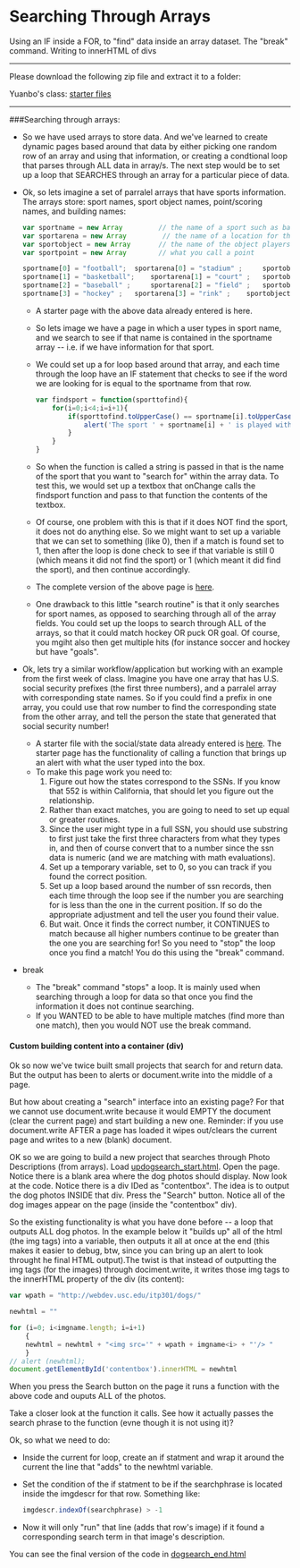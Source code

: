 Searching Through Arrays
============================================
Using an IF inside a FOR, to "find" data inside an array dataset. The "break" command. Writing to innerHTML of divs

******************************************************************
Please download the following zip file and extract it to a folder:

Yuanbo's class: [starter files](http://itpwebdev.herokuapp.com/starters/301/search_through_arrays.zip)

******************************************************************



###Searching through arrays:

*	So we have used arrays to store data. And we've learned to create dynamic pages based around that data by either picking one random row of an array and using that information, or creating a condtional loop that parses through ALL data in array/s. The next step would be to set up a loop that SEARCHES through an array for a particular piece of data.
 
*	Ok, so lets imagine a set of parralel arrays that have sports information. The arrays store: sport names, sport object names, point/scoring names, and building names:
	
	```js
	var sportname = new Array         // the name of a sport such as baseball
	var sportarena = new Array         // the name of a location for the sport
	var sportobject = new Array       // the name of the object players manipulate
	var sportpoint = new Array        // what you call a point

	sportname[0] = "football"; 	sportarena[0] = "stadium" ; 	sportobject[0] = "pigskin";	 sportpoint[0] = "touchdown"
	sportname[1] = "basketball";	sportarena[1] = "court" ; 	sportobject[1] = "bball";	 sportpoint[1] = "baskets"
	sportname[2] = "baseball" ; 	sportarena[2] = "field" ; 	sportobject[2] = "stitch";	 sportpoint[2] = "runs"
	sportname[3] = "hockey" ; 	sportarena[3] = "rink" ;	sportobject[3] = "puck";	sportpoint[3] = "goal"
	```
	
	*	A starter page with the above data already entered is here.
	*	So lets image we have a page in which a user types in sport name, and we search to see if that name is contained in the sportname array -- i.e. if we have information for that sport.
	*	We could set up a for loop based around that array, and each time through the loop have an IF statement that checks to see if the word we are looking for is equal to the sportname from that row.
		```js
		var findsport = function(sporttofind){
			for(i=0;i<4;i=i+1){ 
				if(sporttofind.toUpperCase() == sportname[i].toUpperCase()){ 
					alert('The sport ' + sportname[i] + ' is played with a ' + sportobject[i] + ' inside a ' + sportarena[i] + ' and is won by scoring more ' + sportpoint[i] + ' than the other team.')
				}
			}
		}
		```
		
	*	So when the function is called a string is passed in that is the name of the sport that you want to "search for" within the array data. To test this, we would set up a textbox that onChange calls the findsport function and pass to that function the contents of the textbox.
	*	Of course, one problem with this is that if it does NOT find the sport, it does not do anything else. So we might want to set up a variable that we can set to something (like 0), then if a match is found set to 1, then after the loop is done check to see if that variable is still 0 (which means it did not find the sport) or 1 (which meant it did find the sport), and then continue accordingly.
	*	The complete version of the above page is [here](http://webdev.usc.edu/itp301/lecture_examples/sport2.html).
	*	One drawback to this little "search routine" is that it only searches for sport names, as opposed to searching through all of the array fields. You could set up the loops to search through ALL of the arrays, so that it could match hockey OR puck OR goal. Of course, you mgiht also then get multiple hits (for instance soccer and hockey but have "goals". 
 
*	Ok, lets try a similar workflow/application but working with an example from the first week of class. Imagine you have one array that has U.S. social security prefixes (the first three numbers), and a parralel array with corresponding state names. So if you could find a prefix in one array, you could use that row number to find the corresponding state from the other array, and tell the person the state that generated that social security number!
	*	A starter file with the social/state data already entered is [here](http://webdev.usc.edu/itp301/lecture_examples/ssn_start.html). The starter page has the functionality of calling a function that brings up an alert with what the user typed into the box.
	*	To make this page work you need to:
		1.	Figure out how the states correspond to the SSNs. If you know that 552 is within California, that should let you figure out the relationship.
		1.	Rather than exact matches, you are going to need to set up equal or greater routines.
		1.	Since the user might type in a full SSN, you should use substring to first just take the first three characters from what they types in, and then of course convert that to a number since the ssn data is numeric (and we are matching with math evaluations).
		1.	Set up a temporary variable, set to 0, so you can track if you found the correct position.
		1.	Set up a loop based around the number of ssn records, then each time through the loop see if the number you are searching for is less than the one in the current position. If so do the appropriate adjustment and tell the user you found their value.
		1.	But wait. Once it finds the correct number, it CONTINUES to match because all higher numbers continue to be greater than the one you are searching for! So you need to "stop" the loop once you find a match! You do this using the "break" command.

 
*	break
	*	The "break" command "stops" a loop. It is mainly used when searching through a loop for data so that once you find the information it does not continue searching.
	*	If you WANTED to be able to have multiple matches (find more than one match), then you would NOT use the break command.

 
#### Custom building content into a container (div)

Ok so now we've twice built small projects that search for and return data. But the output has been to alerts or document.write into the middle of a page.

But how about creating a "search" interface into an existing page? For that we cannot use document.write because it would EMPTY the document (clear the current page) and start building a new one. Reminder: if you use document.write AFTER a page has loaded it wipes out/clears the current page and writes to a new (blank) document.

OK so we are going to build a new project that searches through Photo Descriptions (from arrays). Load [updogsearch_start.html](http://webdev.usc.edu/itp301/lecture_examples/dogsearch_start.html). Open the page. Notice there is a blank area where the dog photos should display. Now look at the code. Notice there is a div IDed as "contentbox". The idea is to output the dog photos INSIDE that div. Press the "Search" button. Notice all of the dog images appear on the page (inside the "contentbox" div).

So the existing functionality is what you have done before -- a loop that outputs ALL dog photos. In the example below it "builds up" all of the html (the img tags) into a variable, then outputs it all at once at the end (this makes it easier to debug, btw, since you can bring up an alert to look throught he final HTML output).The twist is that instead of outputting the img tags (for the images) through dociment.write, it writes those img tags to the innerHTML property of the div (its content):

```js
var wpath = "http://webdev.usc.edu/itp301/dogs/"

newhtml = ""

for (i=0; i<imgname.length; i=i+1)
	{
	newhtml = newhtml + "<img src='" + wpath + imgname<i> + "'/> "
	}
// alert (newhtml);	
document.getElementById('contentbox').innerHTML = newhtml
```

When you press the Search button on the page it runs a function with the above code and ouputs ALL of the photos.

Take a closer look at the function it calls. See how it actually passes the search phrase to the function (evne though it is not using it)?

Ok, so what we need to do:
*	Inside the current for loop, create an if statment and wrap it around the current the line that "adds" to the newhtml variable.
*	Set the condition of the if statment to be if the searchphrase is located inside the imgdescr for that row. Something like:
	```js
	imgdescr.indexOf(searchphrase) > -1
	```
	
*	Now it will only "run" that line (adds that row's image) if it found a corresponding search term in that image's description.

You can see the final version of the code in [dogsearch_end.html](http://webdev.usc.edu/itp301/lecture_examples/dogsearch_end.html)

 
